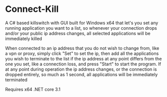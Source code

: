 # Connect-Kill
A C# based killswitch with GUI built for Windows x64 that let's you set any running application you want to a list, so whenever your connection drops and/or your public ip address changes, all selected applications will be immediately killed


When connected to an ip address that you do not wish to change from, like a vpn or proxy, simply click "Set" to set the ip, then add all the applications you wish to terminate to the list if the ip address at any point differs from the one you set, like a connection loss, and press "Start" to start the program.
If at any point during operation the ip address changes, or the connection is dropped entirely, so much as 1 second, all applications will be immediately terminated

Requires x64 .NET core 3.1
